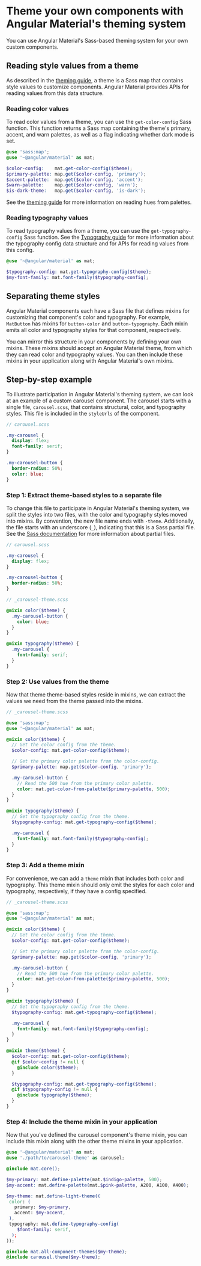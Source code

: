 # Theme your own components with Angular Material's theming system

You can use Angular Material's Sass-based theming system for your own custom components.

## Reading style values from a theme

As described in the [theming guide][theme-map], a theme is a Sass map that contains style values to
customize components. Angular Material provides APIs for reading values from this data structure.

[theme-map]: https://material.angular.io/guide/theming#themes

### Reading color values

To read color values from a theme, you can use the `get-color-config` Sass function. This function
returns a Sass map containing the theme's primary, accent, and warn palettes, as well as a flag
indicating whether dark mode is set.

```scss
@use 'sass:map';
@use '~@angular/material' as mat;

$color-config:    mat.get-color-config($theme);
$primary-palette: map.get($color-config, 'primary');
$accent-palette:  map.get($color-config, 'accent');
$warn-palette:    map.get($color-config, 'warn');
$is-dark-theme:   map.get($color-config, 'is-dark');
```

See the [theming guide][theme-read-hues] for more information on reading hues from palettes.

[theme-read-hues]: https://material.angular.io/guide/theming#reading-hues-from-palettes

### Reading typography values

To read typography values from a theme, you can use the `get-typography-config` Sass function. See
the [Typography guide][typography-config] for more information about the typography config data
structure and for APIs for reading values from this config.

[typography-config]: https://material.angular.io/guide/typography#typography-config

```scss
@use '~@angular/material' as mat;

$typography-config: mat.get-typography-config($theme);
$my-font-family: mat.font-family($typography-config);
```

## Separating theme styles

Angular Material components each have a Sass file that defines mixins for customizing
that component's color and typography. For example, `MatButton` has mixins for `button-color` and
`button-typography`. Each mixin emits all color and typography styles for that component,
respectively.

You can mirror this structure in your components by defining your own mixins. These mixins
should accept an Angular Material theme, from which they can read color and typography values. You
can then include these mixins in your application along with Angular Material's own mixins.

## Step-by-step example

To illustrate participation in Angular Material's theming system, we can look at an example of a
custom carousel component. The carousel starts with a single file, `carousel.scss`, that contains
structural, color, and typography styles. This file is included in the `styleUrls` of the component.

```scss
// carousel.scss

.my-carousel {
  display: flex;
  font-family: serif;
}

.my-carousel-button {
  border-radius: 50%;
  color: blue;
}
```

### Step 1: Extract theme-based styles to a separate file

To change this file to participate in Angular Material's theming system, we split the styles into
two files, with the color and typography styles moved into mixins. By convention, the new file
name ends with `-theme`. Additionally, the file starts with an underscore (`_`), indicating that
this is a Sass partial file. See the [Sass documentation][sass-partials] for more information about
partial files.

[sass-partials]: https://sass-lang.com/guide#topic-4

```scss
// carousel.scss

.my-carousel {
  display: flex;
}

.my-carousel-button {
  border-radius: 50%;
}
```

```scss
// _carousel-theme.scss

@mixin color($theme) {
  .my-carousel-button {
    color: blue;
  }
}

@mixin typography($theme) {
  .my-carousel {
    font-family: serif;
  }
}
```

### Step 2: Use values from the theme

Now that theme theme-based styles reside in mixins, we can extract the values we need from the
theme passed into the mixins.

```scss
// _carousel-theme.scss

@use 'sass:map';
@use '~@angular/material' as mat;

@mixin color($theme) {
  // Get the color config from the theme.
  $color-config: mat.get-color-config($theme);

  // Get the primary color palette from the color-config.
  $primary-palette: map.get($color-config, 'primary');

  .my-carousel-button {
    // Read the 500 hue from the primary color palette.
    color: mat.get-color-from-palette($primary-palette, 500);
  }
}

@mixin typography($theme) {
  // Get the typography config from the theme.
  $typography-config: mat.get-typography-config($theme);

  .my-carousel {
    font-family: mat.font-family($typography-config);
  }
}
```

### Step 3: Add a theme mixin

For convenience, we can add a `theme` mixin that includes both color and typography.
This theme mixin should only emit the styles for each color and typography, respectively, if they
have a config specified.

```scss
// _carousel-theme.scss

@use 'sass:map';
@use '~@angular/material' as mat;

@mixin color($theme) {
  // Get the color config from the theme.
  $color-config: mat.get-color-config($theme);

  // Get the primary color palette from the color-config.
  $primary-palette: map.get($color-config, 'primary');

  .my-carousel-button {
    // Read the 500 hue from the primary color palette.
    color: mat.get-color-from-palette($primary-palette, 500);
  }
}

@mixin typography($theme) {
  // Get the typography config from the theme.
  $typography-config: mat.get-typography-config($theme);

  .my-carousel {
    font-family: mat.font-family($typography-config);
  }
}

@mixin theme($theme) {
  $color-config: mat.get-color-config($theme);
  @if $color-config != null {
    @include color($theme);
  }

  $typography-config: mat.get-typography-config($theme);
  @if $typography-config != null {
    @include typography($theme);
  }
}
```

### Step 4: Include the theme mixin in your application

Now that you've defined the carousel component's theme mixin, you can include this mixin along with
the other theme mixins in your application.

```scss
@use '~@angular/material' as mat;
@use './path/to/carousel-theme' as carousel;

@include mat.core();

$my-primary: mat.define-palette(mat.$indigo-palette, 500);
$my-accent: mat.define-palette(mat.$pink-palette, A200, A100, A400);

$my-theme: mat.define-light-theme((
 color: (
   primary: $my-primary,
   accent: $my-accent,
 ),
 typography: mat.define-typography-config(
    $font-family: serif,
  );
));

@include mat.all-component-themes($my-theme);
@include carousel.theme($my-theme);
```
